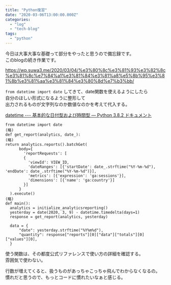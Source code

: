 ```yaml
---
title: "Python復習"
date: "2020-03-06T13:00:00.000Z"
categories: 
  - "log"
  - "tech-blog"
tags: 
  - "python"
---
```


今日は大事大事な基礎って部分をやったと思うので備忘録です。  
このblogの続き作業です。

https://wp.suwa3.me/2020/03/04/%e3%80%8c%e3%81%93%e3%82%8c%e3%81%8c%e7%84%a1%e3%81%84%e3%81%a8%e5%8b%95%e3%81%8b%e3%81%aa%e3%81%84%e3%80%8d%e7%b3%bb/

  
`from datetime import date` してきて、date関数を使えるようにしたら  
自分のほしい形式になるように整形して  
出力されるものが文字列なのか数値なのかを考えて代入する。

[datetime --- 基本的な日付型および時間型 — Python 3.8.2 ドキュメント](https://docs.python.org/ja/3/library/datetime.html)

```
from datetime import date
(略)
def get_report(analytics, date_):
(略)
return analytics.reports().batchGet(
      body={
        'reportRequests': [
        {
          'viewId': VIEW_ID,
          'dateRanges': [{'startDate': date_.strftime("%Y-%m-%d"), 'endDate': date_.strftime("%Y-%m-%d")}],
          'metrics': [{'expression': 'ga:sessions'}],
          'dimensions': [{'name': 'ga:country'}]
        }]
      }
  ).execute()
(略)
def main():
  analytics = initialize_analyticsreporting()
  yesterday = date(2020, 3, 9) - datetime.timedelta(days=1)
  response = get_report(analytics, yesterday)
  
  data = {
      "date": yesterday.strftime("%Y%m%d"),
      "quantity": response["reports"][0]["data"]["totals"][0]["values"][0],
  }
```

使う関数は、その都度公式リファレンスで使い方の詳細を確認する。  
雰囲気で使わない。

行数が増えてくると、扱うものがあっちゃこっちゃ飛んでわからなくなるの。  
慣れだと思うので、もっとコードに慣れたいなぁと感じる。
